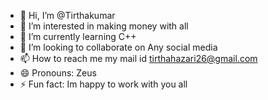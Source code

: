 - 👋 Hi, I’m @Tirthakumar
- 👀 I’m interested in making money with all
- 🌱 I’m currently learning C++
- 💞️ I’m looking to collaborate on Any social media
- 📫 How to reach me my mail id tirthahazari26@gmail.com
- 😄 Pronouns: Zeus
- ⚡ Fun fact: Im happy to work with you all

<!---
Tirthakumar/Tirthakumar is a ✨ special ✨ repository because its `README.md` (this file) appears on your GitHub profile.
You can click the Preview link to take a look at your changes.
--->
